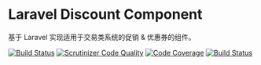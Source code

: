 # Laravel Discount Component
基于 Laravel 实现适用于交易类系统的促销 & 优惠券的组件。

[![Build Status](https://travis-ci.org/ibrandcc/setting.svg?branch=master)](https://travis-ci.org/ibrandcc/setting)
[![Scrutinizer Code Quality](https://scrutinizer-ci.com/g/ibrandcc/discount/badges/quality-score.png?b=master)](https://scrutinizer-ci.com/g/ibrandcc/discount/?branch=master)
[![Code Coverage](https://scrutinizer-ci.com/g/ibrandcc/discount/badges/coverage.png?b=master)](https://scrutinizer-ci.com/g/ibrandcc/discount/?branch=master)
[![Build Status](https://scrutinizer-ci.com/g/ibrandcc/discount/badges/build.png?b=master)](https://scrutinizer-ci.com/g/ibrandcc/discount/build-status/master)


